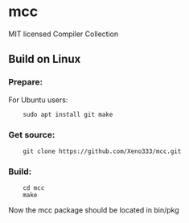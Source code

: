# mcc
MIT licensed Compiler Collection

## Build on Linux
### Prepare:
For Ubuntu users:
```
	sudo apt install git make
```

### Get source:
```
	git clone https://github.com/Xeno333/mcc.git
```

### Build:
```
	cd mcc
	make
```
Now the mcc package should be located in bin/pkg
